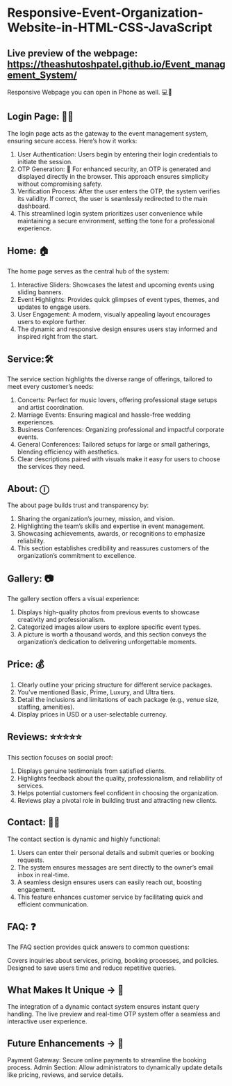 # Responsive-Event-Organization-Website-in-HTML-CSS-JavaScript
## Live preview of the webpage: https://theashutoshpatel.github.io/Event_management_System/
Responsive Webpage you can open in Phone as well. 💻📱
## Login Page: 🔐📍 
The login page acts as the gateway to the event management system, ensuring secure access. Here’s how it works:

1. User Authentication: Users begin by entering their login credentials to initiate the session.
2. OTP Generation: 📱
      For enhanced security, an OTP is generated and displayed directly in the browser. This approach ensures simplicity without compromising safety.
3. Verification Process: After the user enters the OTP, the system verifies its validity. If correct, the user is seamlessly redirected to the main dashboard.
4. This streamlined login system prioritizes user convenience while maintaining a secure environment, setting the tone for a professional experience.

## Home: 🏠
The home page serves as the central hub of the system:

1. Interactive Sliders: Showcases the latest and upcoming events using sliding banners.
2. Event Highlights: Provides quick glimpses of event types, themes, and updates to engage users.
3. User Engagement: A modern, visually appealing layout encourages users to explore further.
4. The dynamic and responsive design ensures users stay informed and inspired right from the start.

## Service:🛠️
The service section highlights the diverse range of offerings, tailored to meet every customer’s needs:

1. Concerts: Perfect for music lovers, offering professional stage setups and artist coordination.
2. Marriage Events: Ensuring magical and hassle-free wedding experiences.
3. Business Conferences: Organizing professional and impactful corporate events.
4. General Conferences: Tailored setups for large or small gatherings, blending efficiency with aesthetics.
5. Clear descriptions paired with visuals make it easy for users to choose the services they need.

## About: ⓘ
The about page builds trust and transparency by:

1. Sharing the organization’s journey, mission, and vision.
2. Highlighting the team’s skills and expertise in event management.
3. Showcasing achievements, awards, or recognitions to emphasize reliability.
4. This section establishes credibility and reassures customers of the organization’s commitment to excellence.

## Gallery: 📷
The gallery section offers a visual experience:

1. Displays high-quality photos from previous events to showcase creativity and professionalism.
2. Categorized images allow users to explore specific event types.
3. A picture is worth a thousand words, and this section conveys the organization’s dedication to delivering unforgettable moments.

## Price: 💰
1. Clearly outline your pricing structure for different service packages.
2. You've mentioned Basic, Prime, Luxury, and Ultra tiers.
3. Detail the inclusions and limitations of each package (e.g., venue size, staffing, amenities).
4. Display prices in USD or a user-selectable currency.

## Reviews: ⭐⭐⭐⭐⭐
This section focuses on social proof:

1. Displays genuine testimonials from satisfied clients.
2. Highlights feedback about the quality, professionalism, and reliability of services.
3. Helps potential customers feel confident in choosing the organization.
4. Reviews play a pivotal role in building trust and attracting new clients.

## Contact: 📩📍 
The contact section is dynamic and highly functional:
1. Users can enter their personal details and submit queries or booking requests.
2. The system ensures messages are sent directly to the owner’s email inbox in real-time.
3. A seamless design ensures users can easily reach out, boosting engagement.
4. This feature enhances customer service by facilitating quick and efficient communication.

## FAQ: ❓
The FAQ section provides quick answers to common questions:

Covers inquiries about services, pricing, booking processes, and policies.
Designed to save users time and reduce repetitive queries.

## What Makes It Unique -> 🌟
The integration of a dynamic contact system ensures instant query handling.
The live preview and real-time OTP system offer a seamless and interactive user experience.

## Future Enhancements ->  🚀
Payment Gateway: Secure online payments to streamline the booking process.
Admin Section: Allow administrators to dynamically update details like pricing, reviews, and service details.

